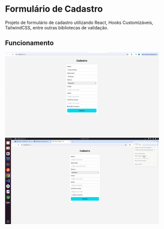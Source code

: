 # Formulário de Cadastro
<p>
  Projeto de formulário de cadastro utilizando React, Hooks Customizáveis, TailwindCSS, entre outras bibliotecas de validação.
</p>

## Funcionamento 
<img src="https://github.com/CarlosVinicios99/Formulario-de-Cadastro/blob/main/formulario.jpeg?raw=true">
<img src="https://github.com/CarlosVinicios99/Formulario-de-Cadastro/blob/main/formulario.gif?raw=true">

